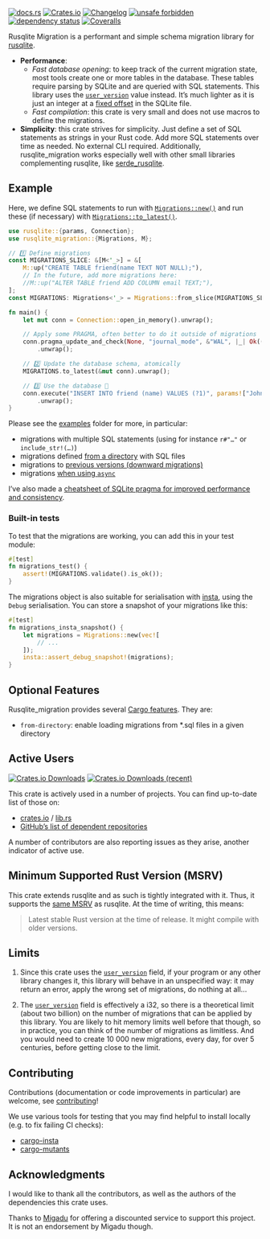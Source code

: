 
<!-- insert
{{< github_badge >}}

{{< rawhtml >}}
<div class="badges">
{{< /rawhtml >}}
end_insert -->

[![docs.rs](https://img.shields.io/docsrs/rusqlite_migration)][docs]
[![Crates.io](https://img.shields.io/crates/v/rusqlite_migration)][cio]
[![Changelog](https://img.shields.io/badge/-Changelog-purple)][changelog]
[![unsafe forbidden](https://img.shields.io/badge/unsafe-forbidden-success.svg)][safety-dance]
[![dependency status](https://deps.rs/crate/rusqlite_migration/latest/status.svg)][deps]
[![Coveralls](https://img.shields.io/coverallsCoverage/github/cljoly/rusqlite_migration)][coveralls]

<!-- insert
{{< rawhtml >}}
end_insert -->
<!-- insert
{{< /rawhtml >}}
end_insert -->

Rusqlite Migration is a performant and simple schema migration library for [rusqlite](https://crates.io/crates/rusqlite).

* **Performance**:
    * *Fast database opening*: to keep track of the current migration state, most tools create one or more tables in the database. These tables require parsing by SQLite and are queried with SQL statements. This library uses the [`user_version`][uv] value instead. It’s much lighter as it is just an integer at a [fixed offset][uv_offset] in the SQLite file.
    * *Fast compilation*: this crate is very small and does not use macros to define the migrations.
* **Simplicity**: this crate strives for simplicity. Just define a set of SQL statements as strings in your Rust code. Add more SQL statements over time as needed. No external CLI required. Additionally, rusqlite_migration works especially well with other small libraries complementing rusqlite, like [serde_rusqlite][].

## Example

Here, we define SQL statements to run with [`Migrations::new()`][migrations_new] and run these (if necessary) with [`Migrations::to_latest()`][migrations_to_latest].

[migrations_new]: https://docs.rs/rusqlite_migration/latest/rusqlite_migration/struct.Migrations.html#method.new
[migrations_to_latest]: https://docs.rs/rusqlite_migration/latest/rusqlite_migration/struct.Migrations.html#method.to_latest

``` rust
use rusqlite::{params, Connection};
use rusqlite_migration::{Migrations, M};

// 1️⃣ Define migrations
const MIGRATIONS_SLICE: &[M<'_>] = &[
    M::up("CREATE TABLE friend(name TEXT NOT NULL);"),
    // In the future, add more migrations here:
    //M::up("ALTER TABLE friend ADD COLUMN email TEXT;"),
];
const MIGRATIONS: Migrations<'_> = Migrations::from_slice(MIGRATIONS_SLICE);

fn main() {
    let mut conn = Connection::open_in_memory().unwrap();

    // Apply some PRAGMA, often better to do it outside of migrations
    conn.pragma_update_and_check(None, "journal_mode", &"WAL", |_| Ok(()))
        .unwrap();

    // 2️⃣ Update the database schema, atomically
    MIGRATIONS.to_latest(&mut conn).unwrap();

    // 3️⃣ Use the database 🥳
    conn.execute("INSERT INTO friend (name) VALUES (?1)", params!["John"])
        .unwrap();
}
```

Please see the [examples](https://github.com/cljoly/rusqlite_migrate/tree/master/examples) folder for more, in particular:
- migrations with multiple SQL statements (using for instance `r#"…"` or `include_str!(…)`)
- migrations defined [from a directory][from_dir] with SQL files
- migrations to [previous versions (downward migrations)][generic_example]
- migrations [when using `async`][quick_start_async]

I’ve also made a [cheatsheet of SQLite pragma for improved performance and consistency][cheat].

### Built-in tests

To test that the migrations are working, you can add this in your test module:

``` rust
#[test]
fn migrations_test() {
    assert!(MIGRATIONS.validate().is_ok());
}
```

The migrations object is also suitable for serialisation with [insta][], using the `Debug` serialisation. You can store a snapshot of your migrations like this:

```rust
#[test]
fn migrations_insta_snapshot() {
    let migrations = Migrations::new(vec![
        // ...
    ]);
    insta::assert_debug_snapshot!(migrations);
}
```

[insta]: https://insta.rs/

## Optional Features

Rusqlite_migration provides several [Cargo features][cargo_features]. They are:

* `from-directory`: enable loading migrations from *.sql files in a given directory

[cargo_features]: https://doc.rust-lang.org/cargo/reference/manifest.html#the-features-section

## Active Users

<!-- insert
{{< rawhtml >}}
<div class="badges">
{{< /rawhtml >}}
end_insert -->

[![Crates.io Downloads](https://img.shields.io/crates/d/rusqlite_migration?style=social)][cio] [![Crates.io Downloads (recent)](https://img.shields.io/crates/dr/rusqlite_migration?style=social)][cio]

<!-- insert
{{< rawhtml >}}
{{< /rawhtml >}}
end_insert -->

This crate is actively used in a number of projects. You can find up-to-date list of those on:

* [crates.io][cio_reverse] / [lib.rs][lrs_reverse]
* [GitHub’s list of dependent repositories][gh_reverse]

A number of contributors are also reporting issues as they arise, another indicator of active use.

## Minimum Supported Rust Version (MSRV)

This crate extends rusqlite and as such is tightly integrated with it. Thus, it supports the [same MSRV][msrv] as rusqlite. At the time of writing, this means:

> Latest stable Rust version at the time of release. It might compile with older versions.

## Limits

1. Since this crate uses the [`user_version`][uv_offset] field, if your program or any other library changes it, this library will behave in an unspecified way: it may return an error, apply the wrong set of migrations, do nothing at all...

1. The [`user_version`][uv_offset] field is effectively a i32, so there is a theoretical limit (about two billion) on the number of migrations that can be applied by this library. You are likely to hit memory limits well before that though, so in practice, you can think of the number of migrations as limitless. And you would need to create 10 000 new migrations, every day, for over 5 centuries, before getting close to the limit.

## Contributing

Contributions (documentation or code improvements in particular) are welcome, see [contributing][]!

We use various tools for testing that you may find helpful to install locally (e.g. to fix failing CI checks):
* [cargo-insta][]
* [cargo-mutants][]

## Acknowledgments

I would like to thank all the contributors, as well as the authors of the dependencies this crate uses.

Thanks to [Migadu](https://www.migadu.com/) for offering a discounted service to support this project. It is not an endorsement by Migadu though.

[deps]: https://deps.rs/crate/rusqlite_migration
[changelog]: https://cj.rs/rusqlite_migration/changelog
[coveralls]: https://coveralls.io/github/cljoly/rusqlite_migration
[safety-dance]: https://github.com/rust-secure-code/safety-dance/
[cio]: https://crates.io/crates/rusqlite_migration
[cio_reverse]: https://crates.io/crates/rusqlite_migration/reverse_dependencies
[lrs_reverse]: https://lib.rs/crates/rusqlite_migration/rev
[gh_reverse]: https://github.com/cljoly/rusqlite_migration/network/dependents?dependent_type=REPOSITORY
[contributing]: https://cj.rs/docs/contribute/
[diesel_migrations]: https://crates.io/crates/diesel_migrations
[pgfine]: https://crates.io/crates/pgfine
[movine]: https://crates.io/crates/movine
[uv]: https://sqlite.org/pragma.html#pragma_user_version
[uv_offset]: https://www.sqlite.org/fileformat.html#user_version_number
[serde_rusqlite]: https://crates.io/crates/serde_rusqlite
[cargo-insta]: https://crates.io/crates/cargo-insta
[cargo-mutants]: https://mutants.rs/installation.html
[cheat]: https://cj.rs/blog/sqlite-pragma-cheatsheet-for-performance-and-consistency/
[docs]: https://docs.rs/rusqlite_migration
[msrv]: https://github.com/rusqlite/rusqlite?tab=readme-ov-file#minimum-supported-rust-version-msrv
[from_dir]: https://github.com/cljoly/rusqlite_migration/tree/master/examples/from-directory
[generic_example]: https://github.com/cljoly/rusqlite_migration/blob/master/examples/simple/src/main.rs
[quick_start_async]: https://github.com/cljoly/rusqlite_migration/blob/master/examples/async/src/main.rs
